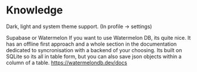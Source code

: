 # Knowledge

Dark, light and system theme support. (In profile -> settings)

Supabase or Watermelon
If you want to use Watermelon DB, its quite nice. It has an offline first approach and a whole section in the documentation dedicated to syncronisation with a backend of your choosing. Its built on SQLite so its all in table form, but you can also save json objects within a column of a table. https://watermelondb.dev/docs

